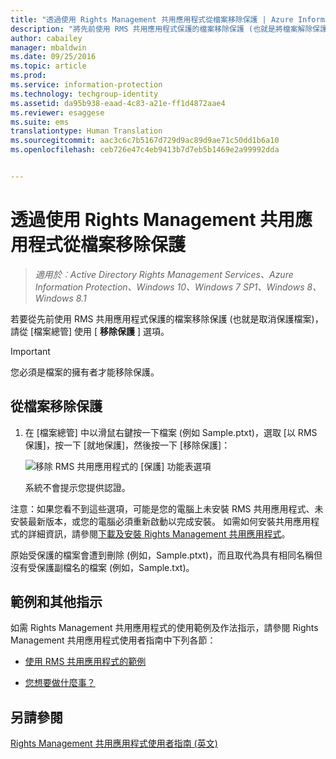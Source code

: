 ```yaml
---
title: "透過使用 Rights Management 共用應用程式從檔案移除保護 | Azure Information Protection"
description: "將先前使用 RMS 共用應用程式保護的檔案移除保護 (也就是將檔案解除保護) 的指示。"
author: cabailey
manager: mbaldwin
ms.date: 09/25/2016
ms.topic: article
ms.prod: 
ms.service: information-protection
ms.technology: techgroup-identity
ms.assetid: da95b938-eaad-4c83-a21e-ff1d4872aae4
ms.reviewer: esaggese
ms.suite: ems
translationtype: Human Translation
ms.sourcegitcommit: aac3c6c7b5167d729d9ac89d9ae71c50dd1b6a10
ms.openlocfilehash: ceb726e47c4eb9413b7d7eb5b1469e2a99992dda


---
```


# 透過使用 Rights Management 共用應用程式從檔案移除保護

>*適用於︰Active Directory Rights Management Services、Azure Information Protection、Windows 10、Windows 7 SP1、Windows 8、Windows 8.1*

若要從先前使用 RMS 共用應用程式保護的檔案移除保護 (也就是取消保護檔案)，請從 [檔案總管] 使用 [ **移除保護** ] 選項。

> [!IMPORTANT]
> 您必須是檔案的擁有者才能移除保護。

## 從檔案移除保護

1.  在 [檔案總管] 中以滑鼠右鍵按一下檔案 (例如 Sample.ptxt)，選取 [以 RMS 保護]，按一下 [就地保護]，然後按一下 [移除保護]：

    ![移除 RMS 共用應用程式的 [保護] 功能表選項](../media/ADRMS_MSRMSApp_RemoveProtection.png)

    系統不會提示您提供認證。

注意：如果您看不到這些選項，可能是您的電腦上未安裝 RMS 共用應用程式、未安裝最新版本，或您的電腦必須重新啟動以完成安裝。 如需如何安裝共用應用程式的詳細資訊，請參閱[下載及安裝 Rights Management 共用應用程式](install-sharing-app.md)。

原始受保護的檔案會遭到刪除 (例如，Sample.ptxt)，而且取代為具有相同名稱但沒有受保護副檔名的檔案 (例如，Sample.txt)。

## 範例和其他指示
如需 Rights Management 共用應用程式的使用範例及作法指示，請參閱 Rights Management 共用應用程式使用者指南中下列各節：

-   [使用 RMS 共用應用程式的範例](sharing-app-user-guide.md#examples-for-using-the-rms-sharing-application)

-   [您想要做什麼事？](sharing-app-user-guide.md#what-do-you-want-to-do)

## 另請參閱
[Rights Management 共用應用程式使用者指南 (英文)](sharing-app-user-guide.md)



<!--HONumber=Sep16_HO4-->


